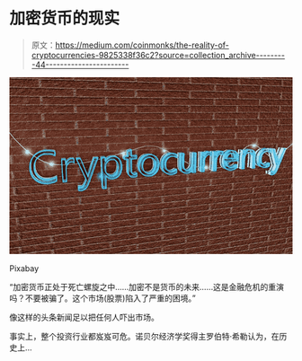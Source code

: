 # 加密货币的现实

> 原文：<https://medium.com/coinmonks/the-reality-of-cryptocurrencies-9825338f36c2?source=collection_archive---------44----------------------->

![](img/f7f6d7b11d728d64f4c7f6ef03863163.png)

Pixabay

“加密货币正处于死亡螺旋之中……加密不是货币的未来……这是金融危机的重演吗？不要被骗了。这个市场(股票)陷入了严重的困境。”

像这样的头条新闻足以把任何人吓出市场。

事实上，整个投资行业都岌岌可危。诺贝尔经济学奖得主罗伯特·希勒认为，在历史上…